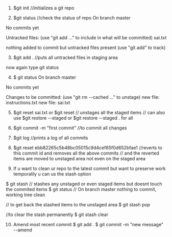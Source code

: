 1. $git init //initializes a git repo

2. $git status  //check the status of repo
On branch master

No commits yet

Untracked files:
  (use "git add <file>..." to include in what will be committed)
        sai.txt

nothing added to commit but untracked files present (use "git add" to track)

3. $git add . //puts all untracked files in staging area

now again type git status

4. $ git status
On branch master

No commits yet

Changes to be committed:
  (use "git rm --cached <file>..." to unstage)
        new file:   instructions.txt
        new file:   sai.txt


5. $git reset sai.txt or $git reset 
// unstages all the staged items
// can also use $git restore --staged <file> or $git restore --staged . for all


6. $git commit -m "first commit" //to commit all changes

7. $git log //prints a log of all commits

8. $git reset ebb82265c5b48bc05015c9d4cef85f0d652bfae1    //reverts to this commit id and removes all the above commits
// and the reverted items are moved to unstaged area not even on the staged area

9. If u  want to clean ur repo to the latest commit but  want to preserve work temporalily
 u can us the stash option

 $ git stash  // stashes any unstaged or even staged items but doesnt touch the commited items 
 $ git status // On branch master nothing to commit, working tree clean

 // to get back the stashed items to the unstaged area
 $ git stash pop

 //to clear the stash permanently
 $ git stash clear

 10. Amend most recent commit
    $ git add .
    $ git commit -m "new message" --amend